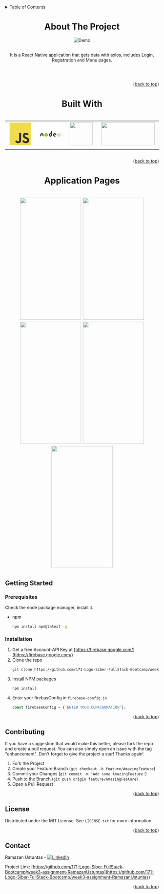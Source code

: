 
<div id="top"></div>

<br />
<!-- TABLE OF CONTENTS -->
<details>
  <summary>Table of Contents</summary>
  <ol>
    <li>
      <a href="#about-the-project">About The Project</a>
      <ul>
        <li><a href="#built-with">Built With</a></li>
      </ul>
    </li>
    <li>
      <a href="#getting-started">Getting Started</a>
      <ul>
        <li><a href="#prerequisites">Prerequisites</a></li>
        <li><a href="#installation">Installation</a></li>
      </ul>
    </li>
    <li><a href="#contributing">Contributing</a></li>
    <li><a href="#license">License</a></li>
    <li><a href="#contact">Contact</a></li>
  </ol>
</details>



<!-- ABOUT THE PROJECT -->

<div align="center">
    <h1 id="about-the-project">About The Project</h1>
    <img src="./demo/demo.gif?raw=true" alt="Demo" width="300" height="600"><br/><br/>
    <p>It is a React Native application that gets data with axios, includes Login, Registration and Menu pages.</p>
</div>

<br/><br/>

<p align="right">(<a href="#top">back to top</a>)</p>



<div align="center">
   <h1 id="built-with">Built With<h1>
   <table class="center" target="_blank" rel="noreferrer">
   <tr>
   <td><a href="https://developer.mozilla.org/en-US/docs/Web/JavaScript">
   <img src="https://raw.githubusercontent.com/devicons/devicon/master/icons/javascript/javascript-original.svg" width="75" height="75">
   </a> 
   <td><a href="https://nodejs.org/en/" target="_blank" rel="noreferrer">
   <img src="https://raw.githubusercontent.com/devicons/devicon/master/icons/nodejs/nodejs-original-wordmark.svg" alt="nodejs" width="75" height="75">
   </a> 
   <td><a href="https://reactnative.dev/" target="_blank" rel="noreferrer">
   <img src="https://cdn.worldvectorlogo.com/logos/react-native-1.svg" width="75" height="75">
   </a>
   <td><a href="https://reactjs.org/" target="_blank" rel="noreferrer">
   <img src="https://user-images.githubusercontent.com/8939680/57233884-20344080-6fe5-11e9-8df3-0df1282e1574.png" width="175" height="75">
   </a> 
   </tr>
   </table>
</div>

<p align="right">(<a href="#top">back to top</a>)</p>

<div align="center">
   <h1 id="application-pages">Application Pages<h1>
   <img src="https://i.hizliresim.com/hqp7c8b.jpg" width="200" height="400">
   <img src="https://i.hizliresim.com/7h6ory9.jpg" width="200" height="400">
   <img src="https://i.hizliresim.com/pln4uf8.jpg" width="200" height="400">
   <img src="https://i.hizliresim.com/mc8nphv.jpg" width="200" height="400">
   <img src="https://i.hizliresim.com/he3v61a.jpg" width="200" height="400">
</div>


<!-- GETTING STARTED -->
## Getting Started

### Prerequisites

Check the node package manager, install it.
* npm
  ```sh
  npm install npm@latest -g
  ```

### Installation

1. Get a free Account-API Key at [https://firebase.google.com/](https://firebase.google.com/)
2. Clone the repo
   ```sh
   git clone https://github.com/171-Logo-Siber-FullStack-Bootcamp/week3-assignment-RamazanUstuntas.git
   ```
3. Install NPM packages
   ```sh
   npm install
   ```
4. Enter your firebasConfig in `firebase-config.js`
   ```js
   const firebaseConfig = {'ENTER YOUR CONFIGURATION'};
   ```

<p align="right">(<a href="#top">back to top</a>)</p>




<!-- CONTRIBUTING -->
## Contributing

If you have a suggestion that would make this better, please fork the repo and create a pull request. You can also simply open an issue with the tag "enhancement".
Don't forget to give the project a star! Thanks again!

1. Fork the Project
2. Create your Feature Branch (`git checkout -b feature/AmazingFeature`)
3. Commit your Changes (`git commit -m 'Add some AmazingFeature'`)
4. Push to the Branch (`git push origin feature/AmazingFeature`)
5. Open a Pull Request

<p align="right">(<a href="#top">back to top</a>)</p>



<!-- LICENSE -->
## License

Distributed under the MIT License. See `LICENSE.txt` for more information.

<p align="right">(<a href="#top">back to top</a>)</p>



<!-- CONTACT -->
## Contact

Ramazan Ustuntas - [![LinkedIn][linkedin-shield]][linkedin-url]

Project Link: [https://github.com/171-Logo-Siber-FullStack-Bootcamp/week3-assignment-RamazanUstuntas](https://github.com/171-Logo-Siber-FullStack-Bootcamp/week3-assignment-RamazanUstuntas)

<p align="right">(<a href="#top">back to top</a>)</p>



[linkedin-shield]: https://img.shields.io/badge/-LinkedIn-black.svg?style=for-the-badge&logo=linkedin&colorB=555
[linkedin-url]: https://www.linkedin.com/in/ramazan-ustuntas/


